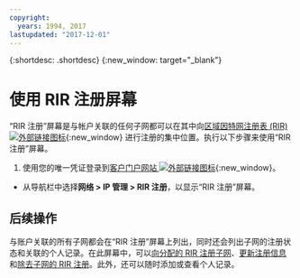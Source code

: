 ```yaml
---
copyright:
  years: 1994, 2017
lastupdated: "2017-12-01"
---
```


{:shortdesc: .shortdesc}
{:new_window: target="_blank"}

# 使用 RIR 注册屏幕

“RIR 注册”屏幕是与帐户关联的任何子网都可以在其中向[区域因特网注册表 (RIR) ![外部链接图标](../../icons/launch-glyph.svg "外部链接图标")](https://en.wikipedia.org/wiki/Regional_Internet_registry){:new_window} 进行注册的集中位置。执行以下步骤来使用“RIR 注册”屏幕。

1. 使用您的唯一凭证登录到[客户门户网站 ![外部链接图标](../../icons/launch-glyph.svg "外部链接图标")](https://control.softlayer.com/){:new_window}。
* 从导航栏中选择**网络 > IP 管理 > RIR 注册**，以显示“RIR 注册”屏幕。

## 后续操作

与账户关联的所有子网都会在“RIR 注册”屏幕上列出，同时还会列出子网的注册状态和关联的个人记录。在此屏幕中，可以[向分配的 RIR 注册子网](register-subnet-rir.html)、[更新注册信息](update-registered-subnet.html)和[除去子网的 RIR 注册](register-subnet-rir.html)。此外，还可以随时添加或查看个人记录。
